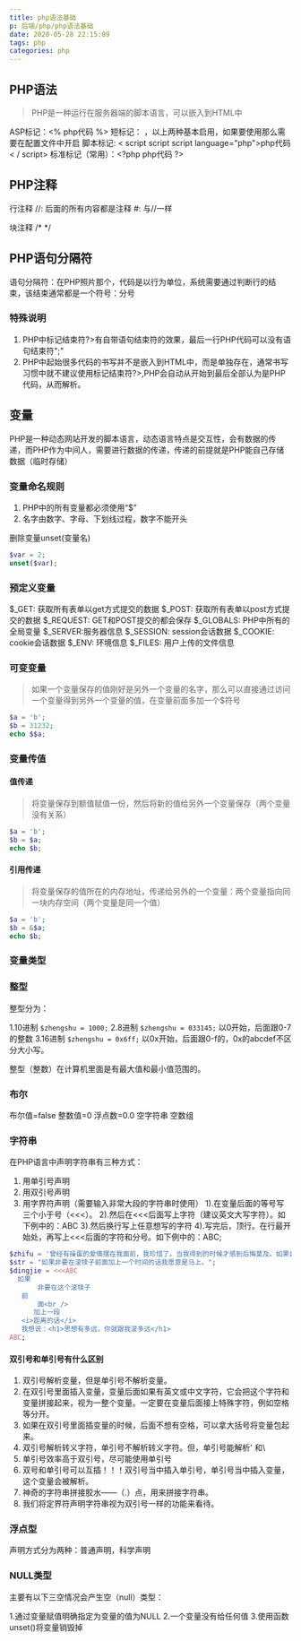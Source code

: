 ```yaml
---
title: php语法基础
p: 后端/php/php语法基础
date: 2020-05-28 22:15:09
tags: php
categories: php
---
```

## PHP语法

> PHP是一种运行在服务器端的脚本语言，可以嵌入到HTML中

ASP标记：<% php代码 %>
短标记： <? php代码 ?> ，以上两种基本启用，如果要使用那么需要在配置文件中开启
脚本标记: < script script script language="php">php代码< / script>
标准标记（常用）：\<?php php代码 ?>

## PHP注释

行注释
//: 后面的所有内容都是注释
\#: 与//一样

块注释
/\* \*/

## PHP语句分隔符

语句分隔符：在PHP照片那个，代码是以行为单位，系统需要通过判断行的结束，该结束通常都是一个符号：分号

### 特殊说明

1. PHP中标记结束符?>有自带语句结束符的效果，最后一行PHP代码可以没有语句结束符";"
2. PHP中起始很多代码的书写并不是嵌入到HTML中，而是单独存在，通常书写习惯中就不建议使用标记结束符?>,PHP会自动从开始到最后全部认为是PHP代码，从而解析。

## 变量

PHP是一种动态网站开发的脚本语言，动态语言特点是交互性，会有数据的传递，而PHP作为中间人，需要进行数据的传递，传递的前提就是PHP能自己存储数据（临时存储）

### 变量命名规则

1. PHP中的所有变量都必须使用“$”
2. 名字由数字、字母、下划线过程，数字不能开头

删除变量unset(变量名)

```php
$var = 2;
unset($var);
```

### 预定义变量

$_GET: 获取所有表单以get方式提交的数据
$_POST: 获取所有表单以post方式提交的数据
$_REQUEST: GET和POST提交的都会保存
$_GLOBALS: PHP中所有的全局变量
$_SERVER:服务器信息
$_SESSION: session会话数据
$_COOKIE: cookie会话数据
$_ENV: 环境信息
$_FILES: 用户上传的文件信息

### 可变变量

> 如果一个变量保存的值刚好是另外一个变量的名字，那么可以直接通过访问一个变量得到另外一个变量的值，在变量前面多加一个$符号

```php
$a = 'b';
$b = 31232;
echo $$a;
```

### 变量传值

#### 值传递

> 将变量保存到额值赋值一份，然后将新的值给另外一个变量保存（两个变量没有关系）

```php
$a = 'b';
$b = $a;
echo $b;
```

#### 引用传递

> 将变量保存的值所在的内存地址，传递给另外的一个变量：两个变量指向同一块内存空间（两个变量是同一个值）

```php
$a = 'b';
$b = &$a;
echo $b;
```

### 变量类型

### 整型

整型分为：

1.10进制 `$zhengshu = 1000;`
2.8进制  `$zhengshu = 033145;` 以0开始，后面跟0-7的整数
3.16进制 `$zhengshu = 0x6ff;`  以0x开始，后面跟0-f的，0x的abcdef不区分大小写。

整型（整数）在计算机里面是有最大值和最小值范围的。

### 布尔

布尔值=false
整数值=0
浮点数=0.0
空字符串
空数组

### 字符串

在PHP语言中声明字符串有三种方式：

1. 用单引号声明
2. 用双引号声明
3. 用字界符声明（需要输入非常大段的字符串时使用）
    1).在变量后面的等号写三个小于号（<<<）。
    2).然后在<<<后面写上字符（建议英文大写字符）。如下例中的：ABC
    3).然后换行写上任意想写的字符
    4).写完后，顶行。在行最开始处，再写上<<<后面的字符和分号。如下例中的：ABC;

```php
$zhifu = '曾经有操蛋的爱情摆在我面前，我珍惜了。当我得到的时候才感到后悔莫及。如果非要在这段爱情前面加上一段三个字，我愿意说三个字：滚犊子';
$str = "如果非要在滚犊子前面加上一个时间的话我愿意是马上。";
$dingjie = <<<ABC
  如果
       非要在这个滚犊子
   前
       面<br />
      加上一段
   <i>距离的话</i>
   我想说：<h1>思想有多远，你就跟我滚多远</h1>
ABC;
```

#### 双引号和单引号有什么区别

1. 双引号解析变量，但是单引号不解析变量。
2. 在双引号里面插入变量，变量后面如果有英文或中文字符，它会把这个字符和变量拼接起来，视为一整个变量。一定要在变量后面接上特殊字符，例如空格等分开。
3. 如果在双引号里面插变量的时候，后面不想有空格，可以拿大括号将变量包起来。
4. 双引号解析转义字符，单引号不解析转义字符。但，单引号能解析\' 和\
5. 单引号效率高于双引号，尽可能使用单引号
6. 双号和单引号可以互插！！！双引号当中插入单引号，单引号当中插入变量，这个变量会被解析。
7. 神奇的字符串拼接胶水——（.）点，用来拼接字符串。
8. 我们将定界符声明字符串视为双引号一样的功能来看待。

### 浮点型

声明方式分为两种：普通声明，科学声明

### NULL类型

主要有以下三空情况会产生空（null）类型：

1.通过变量赋值明确指定为变量的值为NULL
2.一个变量没有给任何值
3.使用函数unset()将变量销毁掉
